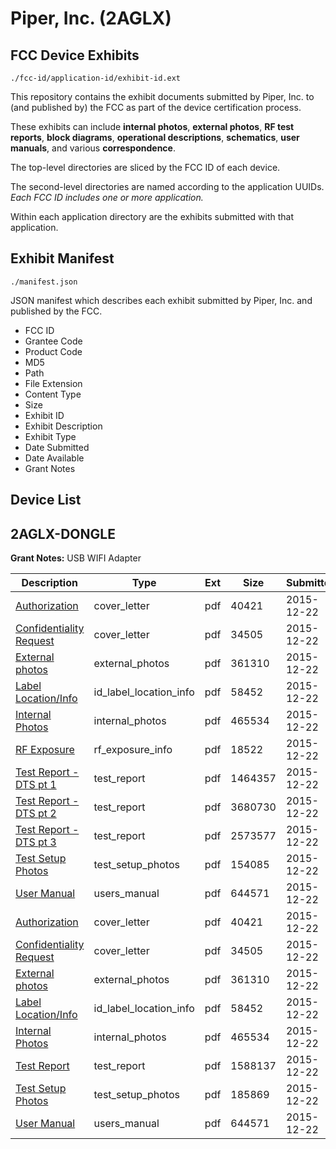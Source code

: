 # Piper, Inc. (2AGLX)
## FCC Device Exhibits

```
./fcc-id/application-id/exhibit-id.ext
```

This repository contains the exhibit documents submitted by Piper, Inc. to (and published by) the FCC as part of the device certification process.

These exhibits can include **internal photos**, **external photos**, **RF test reports**, **block diagrams**, **operational descriptions**, **schematics**, **user manuals**, and various **correspondence**.

The top-level directories are sliced by the FCC ID of each device.

The second-level directories are named according to the application UUIDs. *Each FCC ID includes one or more application.*

Within each application directory are the exhibits submitted with that application. 

## Exhibit Manifest

```
./manifest.json
```

JSON manifest which describes each exhibit submitted by Piper, Inc. and published by the FCC.

- FCC ID
- Grantee Code
- Product Code
- MD5
- Path
- File Extension
- Content Type
- Size
- Exhibit ID
- Exhibit Description
- Exhibit Type
- Date Submitted
- Date Available
- Grant Notes

## Device List
## 2AGLX-DONGLE
**Grant Notes:** USB WIFI Adapter

| Description | Type | Ext | Size | Submitted | Available |
| ----------- | ---- | --- | ---- | --------- | --------- |
| [Authorization](2AGLX-DONGLE/f46dbd4b1e100101cb1ba89282592caf/2852061.pdf) | cover_letter | pdf | 40421 | 2015-12-22 | 2015-12-22 |
| [Confidentiality Request](2AGLX-DONGLE/f46dbd4b1e100101cb1ba89282592caf/2852065.pdf) | cover_letter | pdf | 34505 | 2015-12-22 | 2015-12-22 |
| [External photos](2AGLX-DONGLE/f46dbd4b1e100101cb1ba89282592caf/2852071.pdf) | external_photos | pdf | 361310 | 2015-12-22 | 2015-12-22 |
| [Label Location/Info](2AGLX-DONGLE/f46dbd4b1e100101cb1ba89282592caf/2852094.pdf) | id_label_location_info | pdf | 58452 | 2015-12-22 | 2015-12-22 |
| [Internal Photos](2AGLX-DONGLE/f46dbd4b1e100101cb1ba89282592caf/2852083.pdf) | internal_photos | pdf | 465534 | 2015-12-22 | 2015-12-22 |
| [RF Exposure](2AGLX-DONGLE/f46dbd4b1e100101cb1ba89282592caf/2852394.pdf) | rf_exposure_info | pdf | 18522 | 2015-12-22 | 2015-12-22 |
| [Test Report - DTS pt 1](2AGLX-DONGLE/f46dbd4b1e100101cb1ba89282592caf/2852384.pdf) | test_report | pdf | 1464357 | 2015-12-22 | 2015-12-22 |
| [Test Report - DTS pt 2](2AGLX-DONGLE/f46dbd4b1e100101cb1ba89282592caf/2852390.pdf) | test_report | pdf | 3680730 | 2015-12-22 | 2015-12-22 |
| [Test Report - DTS pt 3](2AGLX-DONGLE/f46dbd4b1e100101cb1ba89282592caf/2852391.pdf) | test_report | pdf | 2573577 | 2015-12-22 | 2015-12-22 |
| [Test Setup Photos](2AGLX-DONGLE/f46dbd4b1e100101cb1ba89282592caf/2852380.pdf) | test_setup_photos | pdf | 154085 | 2015-12-22 | 2015-12-22 |
| [User Manual](2AGLX-DONGLE/f46dbd4b1e100101cb1ba89282592caf/2852103.pdf) | users_manual | pdf | 644571 | 2015-12-22 | 2015-12-22 |
| [Authorization](2AGLX-DONGLE/db305d821549662054f9e360ecd69b7d/2852061.pdf) | cover_letter | pdf | 40421 | 2015-12-22 | 2015-12-22 |
| [Confidentiality Request](2AGLX-DONGLE/db305d821549662054f9e360ecd69b7d/2852065.pdf) | cover_letter | pdf | 34505 | 2015-12-22 | 2015-12-22 |
| [External photos](2AGLX-DONGLE/db305d821549662054f9e360ecd69b7d/2852071.pdf) | external_photos | pdf | 361310 | 2015-12-22 | 2015-12-22 |
| [Label Location/Info](2AGLX-DONGLE/db305d821549662054f9e360ecd69b7d/2852094.pdf) | id_label_location_info | pdf | 58452 | 2015-12-22 | 2015-12-22 |
| [Internal Photos](2AGLX-DONGLE/db305d821549662054f9e360ecd69b7d/2852083.pdf) | internal_photos | pdf | 465534 | 2015-12-22 | 2015-12-22 |
| [Test Report](2AGLX-DONGLE/db305d821549662054f9e360ecd69b7d/2852116.pdf) | test_report | pdf | 1588137 | 2015-12-22 | 2015-12-22 |
| [Test Setup Photos](2AGLX-DONGLE/db305d821549662054f9e360ecd69b7d/2852097.pdf) | test_setup_photos | pdf | 185869 | 2015-12-22 | 2015-12-22 |
| [User Manual](2AGLX-DONGLE/db305d821549662054f9e360ecd69b7d/2852103.pdf) | users_manual | pdf | 644571 | 2015-12-22 | 2015-12-22 |
